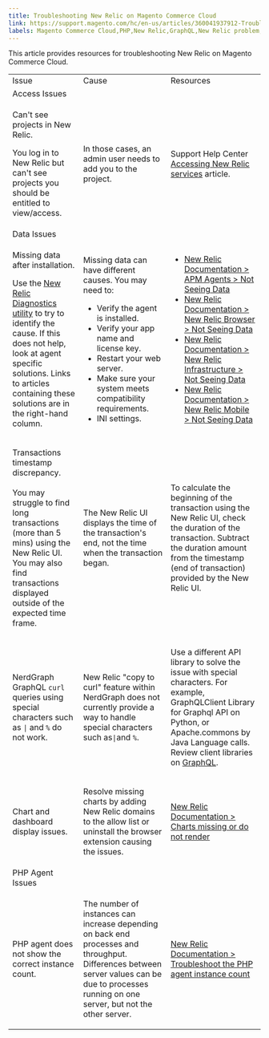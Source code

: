 ```yaml
---
title: Troubleshooting New Relic on Magento Commerce Cloud
link: https://support.magento.com/hc/en-us/articles/360041937912-Troubleshooting-New-Relic-on-Magento-Commerce-Cloud
labels: Magento Commerce Cloud,PHP,New Relic,GraphQL,New Relic problem,New Relic troubleshooting,accessing New Relic,how to,troubleshoot,display
---
```


This article provides resources for troubleshooting New Relic on Magento Commerce Cloud.

<table>
<tbody>
<tr>
<td>Issue </td>
<td>Cause</td>
<td>Resources</td>
</tr>
<tr>
<td>Access Issues</td>
</tr>
<tr>
<td>
<p>Can't see projects in New Relic.</p>
<p>You log in to New Relic but can't see projects you should be entitled to view/access. </p>
</td>
<td>
<p>In those cases, an admin user needs to add you to the project.</p>
</td>
<td>
<p>Support Help Center <a href="https://support.magento.com/hc/en-us/articles/360039127712">Accessing New Relic services</a> article.</p>
</td>
</tr>
<tr>
<td>Data Issues</td>
</tr>
<tr>
<td>
<p>Missing data after installation.</p>
<p>Use the <a href="https://docs.newrelic.com/docs/agents/manage-apm-agents/troubleshooting/new-relic-diagnostics">New Relic Diagnostics utility</a> to try to identify the cause. If this does not help, look at agent specific solutions. Links to articles containing these solutions are in the right-hand column.</p>
</td>
<td>
<p>Missing data can have different causes. You may need to:</p>
<ul>
<li>Verify the agent is installed.</li>
<li>Verify your app name and license key.</li>
<li>Restart your web server.</li>
<li>Make sure your system meets compatibility requirements.</li>
<li>INI settings.</li>
</ul>
</td>
<td>
<ul>
<li><a href="https://docs.newrelic.com/docs/agents/manage-apm-agents/troubleshooting/not-seeing-data#apm-agents">New Relic Documentation > APM Agents > Not Seeing Data</a></li>
<li><a href="https://docs.newrelic.com/docs/agents/manage-apm-agents/troubleshooting/not-seeing-data#browser-agent">New Relic Documentation > New Relic Browser > Not Seeing Data</a></li>
<li><a href="https://docs.newrelic.com/docs/agents/manage-apm-agents/troubleshooting/not-seeing-data#infrastructure-agents">New Relic Documentation > New Relic Infrastructure > Not Seeing Data</a></li>
<li><a href="https://docs.newrelic.com/docs/agents/manage-apm-agents/troubleshooting/not-seeing-data#mobile-agents">New Relic Documentation > New Relic Mobile > Not Seeing Data</a></li>
</ul>
</td>
</tr>
<tr>
<td>
<p>Transactions timestamp discrepancy.<br/><br/>You may struggle to find long transactions (more than 5 mins) using the New Relic UI. You may also find transactions displayed outside of the expected time frame. </p>
</td>
<td>
<p>The New Relic UI displays the time of the transaction's end, not the time when the transaction began. </p>
</td>
<td>
<p>To calculate the beginning of the transaction using the New Relic UI, check the duration of the transaction. Subtract the duration amount from the timestamp (end of transaction) provided by the New Relic UI. </p>
</td>
</tr>
<tr>
<td>
<p> NerdGraph GraphQL <code>curl</code> queries using special characters such as <code>|</code> and <code>%</code> do not work.</p>
</td>
<td>
<p>New Relic "copy to curl" feature within NerdGraph does not currently provide a way to handle special characters such as<code>|</code>and <code>%</code>.</p>
</td>
<td>
<p>Use a different API library to solve the issue with special characters. For example, GraphQLClient Library for Graphql API on Python, or Apache.commons by Java Language calls. Review client libraries on <a href="https://graphql.org/code/">GraphQL</a>.</p>
</td>
</tr>
<tr>
<td>
<p>Chart and dashboard display issues. </p>
</td>
<td>
<p>Resolve missing charts by adding New Relic domains to the allow list or uninstall the browser extension causing the issues. </p>
</td>
<td>
<p><a href="https://docs.newrelic.com/docs/apm/new-relic-apm/troubleshooting/charts-missing-or-do-not-render">New Relic Documentation > Charts missing or do not render</a> </p>
</td>
</tr>
<tr>
<td>PHP Agent Issues</td>
</tr>
<tr>
<td>
<p>PHP agent does not show the correct instance count.</p>
</td>
<td>
<p>The number of instances can increase depending on back end processes and throughput. Differences between server values can be due to processes running on one server, but not the other server. </p>
</td>
<td>
<p><a href="https://docs.newrelic.com/docs/agents/php-agent/troubleshooting/troubleshoot-php-agent-instance-count">New Relic Documentation > Troubleshoot the PHP agent instance count</a><br/>  </p>
</td>
</tr>
</tbody>
</table>